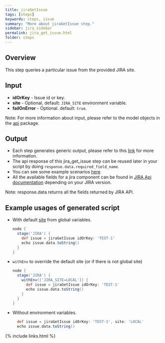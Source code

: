 ```yaml
---
title: jiraGetIssue
tags: [steps]
keywords: steps, issue
summary: "More about jiraGetIssue step."
sidebar: jira_sidebar
permalink: jira_get_issue.html
folder: steps
---
```


## Overview

This step queries a particular issue from the provided JIRA site.

## Input

* **idOrKey** - Issue id or key.
* **site** - Optional, default: `JIRA_SITE` environment variable.
* **failOnError** - Optional. default: `true`.

Note: For more information about input, please refer to the model objects in the [api](https://github.com/jenkinsci/jira-steps-plugin/tree/master/src/main/java/org/thoughtslive/jenkins/plugins/jira/api) package.

## Output

* Each step generates generic output, please refer to this [link](config.html#common-response--error-handling) for more information.
* The api response of this jira_get_issue step can be reused later in your script by doing `response.data.required_field_name`.
* You can see some example scenarios [here](https://jenkinsci.github.io/jira-steps-plugin/common_usages.html)
* All the available fields for a jira component can be found in [JIRA Api documentation](https://docs.atlassian.com/jira/REST/) depending on your JIRA version.

Note: response.data returns all the fields returned by JIRA API.

## Example usages of generated script

* With default [site](config#environment-variables) from global variables.

  ```groovy
  node {
    stage('JIRA') {
      def issue = jiraGetIssue idOrKey: 'TEST-1'
      echo issue.data.toString()
    }
  }
  ```
* `withEnv` to override the default site (or if there is not global site)

  ```groovy
  node {
    stage('JIRA') {
      withEnv(['JIRA_SITE=LOCAL']) {
        def issue = jiraGetIssue idOrKey: 'TEST-1'
        echo issue.data.toString()
      }
    }
  }
  ```
* Without environment variables.

  ```groovy
    def issue = jiraGetIssue idOrKey: 'TEST-1', site: 'LOCAL'
    echo issue.data.toString()
  ```

{% include links.html %}
